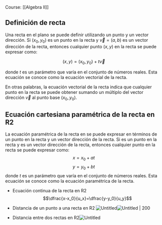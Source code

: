 Course: [[Algebra II]]

## Definición de recta

Una recta en el plano se puede definir utilizando un punto y un vector dirección. Si $(x_0, y_0)$ es un punto en la recta y $\vec{v} = (a, b)$ es un vector dirección de la recta, entonces cualquier punto $(x, y)$ en la recta se puede expresar como:

$$(x, y) = (x_0, y_0) + t\vec{v}$$

donde $t$ es un parámetro que varía en el conjunto de números reales. Esta ecuación se conoce como la ecuación vectorial de la recta.

En otras palabras, la ecuación vectorial de la recta indica que cualquier punto en la recta se puede obtener sumando un múltiplo del vector dirección $\vec{v}$ al punto base $(x_0, y_0)$.


## Ecuación cartesiana paramétrica de la recta en R2
La ecuación paramétrica de la recta en  se puede expresar en términos de un punto en la recta y un vector dirección de la recta. Si  es un punto en la recta y 
 es un vector dirección de la recta, entonces cualquier punto  en la recta se puede expresar como:
$$x = x_0 + at$$$$y = y_0 + bt$$
donde $t$ es un parámetro que varía en el conjunto de números reales. Esta ecuación se conoce como la ecuación paramétrica de la recta.

- Ecuación continua de la recta en R2$$\dfrac{x-x_0}{u_x}=\dfrac{y-y_0}{u_y}$$

- Distancia de un punto a una recta en R2 ![Untitled](_private/Images/Rectas%20en%20R2/Untitled%205.png)![Untitled | 200](_private/Images/Rectas%20en%20R2/Untitled%206.png)
  
- Distancia entre dos rectas en R2![Untitled](_private/Images/Rectas%20en%20R2/Untitled%207.png)
